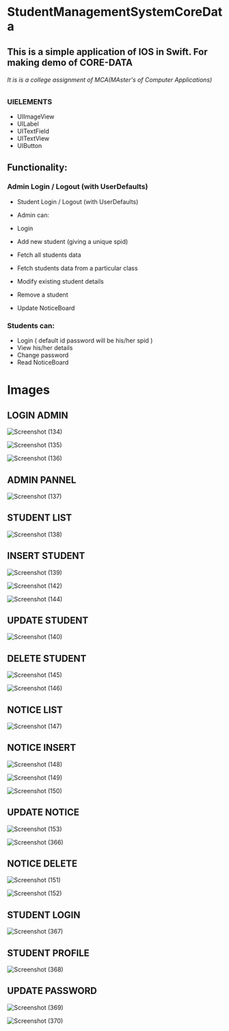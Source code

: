 # StudentManagementSystemCoreData

## This is a simple application of IOS in Swift. For making demo of CORE-DATA

###### It is is a college assignment of MCA(MAster's of Computer Applications)

### UIELEMENTS

* UIImageView
* UILabel
* UITextField
* UITextView
* UIButton

## Functionality:
### Admin Login / Logout (with UserDefaults)
* Student Login / Logout (with UserDefaults)
* Admin can:

* Login
* Add new student (giving a unique spid)
* Fetch all students data
* Fetch students data from a particular class
* Modify existing student details
* Remove a student
* Update NoticeBoard

### Students can:      

* Login ( default id password will be his/her spid )
* View his/her details
* Change password
* Read NoticeBoard

# Images

## LOGIN ADMIN

![Screenshot (134)](https://user-images.githubusercontent.com/59306218/126024748-f940259d-f9f6-4912-b31c-2215737abd4b.png)

![Screenshot (135)](https://user-images.githubusercontent.com/59306218/126024747-6054535a-a377-43bb-bf39-149b3cf485dd.png)

![Screenshot (136)](https://user-images.githubusercontent.com/59306218/126024746-a87f772a-5825-4b20-8a8d-35095f8fa370.png)

## ADMIN PANNEL

![Screenshot (137)](https://user-images.githubusercontent.com/59306218/126024745-aba73cab-b1d5-4b98-b8d3-3395b124759e.png)

## STUDENT LIST

![Screenshot (138)](https://user-images.githubusercontent.com/59306218/126024744-01dfe8da-b8e0-44d2-a9b3-fb61fa1c3cb4.png)

## INSERT STUDENT

![Screenshot (139)](https://user-images.githubusercontent.com/59306218/126024743-5fe5087b-7f68-418b-83e6-19af67774ab8.png)

![Screenshot (142)](https://user-images.githubusercontent.com/59306218/126025070-524790d8-d4b6-4e48-9f99-3af739266c69.png)

![Screenshot (144)](https://user-images.githubusercontent.com/59306218/126024737-9f3716b5-784d-4abb-bf4f-01a746889d3d.png)

## UPDATE STUDENT

![Screenshot (140)](https://user-images.githubusercontent.com/59306218/126024742-4d39c88d-b10c-4ca1-a300-ec12f26cbdd7.png)

## DELETE STUDENT

![Screenshot (145)](https://user-images.githubusercontent.com/59306218/126024736-cda5ce62-5657-43a4-a625-45c054e6fb65.png)

![Screenshot (146)](https://user-images.githubusercontent.com/59306218/126024734-bd209015-d203-4402-a9b4-8e436a06c084.png)

## NOTICE LIST

![Screenshot (147)](https://user-images.githubusercontent.com/59306218/126024733-fe2c2113-f563-4e2b-bc46-9cad8e26ae9b.png)

## NOTICE INSERT

![Screenshot (148)](https://user-images.githubusercontent.com/59306218/126024732-97a4d17e-f50e-4a85-9007-6c5d5fbdca1e.png)

![Screenshot (149)](https://user-images.githubusercontent.com/59306218/126024731-6e7258e2-5127-4e18-92ed-1498294b5b0c.png)

![Screenshot (150)](https://user-images.githubusercontent.com/59306218/126024730-d207be5a-5ac2-41d0-8e7e-3d70e44c446b.png)

## UPDATE NOTICE

![Screenshot (153)](https://user-images.githubusercontent.com/59306218/126024727-2fec092f-a7a7-4299-bd3b-dbb2c109df7c.png)

![Screenshot (366)](https://user-images.githubusercontent.com/59306218/126024726-06aab61f-a9b3-4bbb-b098-9c4697e2f2b4.png)

## NOTICE DELETE

![Screenshot (151)](https://user-images.githubusercontent.com/59306218/126024729-af6e9199-792e-4060-8b94-5901b68286bd.png)

![Screenshot (152)](https://user-images.githubusercontent.com/59306218/126024728-345b0516-2ea8-43c0-b1ca-5bb543467511.png)

## STUDENT LOGIN

![Screenshot (367)](https://user-images.githubusercontent.com/59306218/126024725-8d3ac799-1501-4f33-aa5a-3d03fa57e053.png)

## STUDENT PROFILE

![Screenshot (368)](https://user-images.githubusercontent.com/59306218/126024724-2d0ca30e-26d8-4bd4-b8fb-86c448a88078.png)

## UPDATE PASSWORD

![Screenshot (369)](https://user-images.githubusercontent.com/59306218/126024723-926b332e-e67b-47b4-bea2-e7de56d7445e.png)

![Screenshot (370)](https://user-images.githubusercontent.com/59306218/126024722-8804aaeb-cb20-4ee4-bd8b-b54d3d3e6e5f.png)

